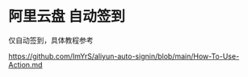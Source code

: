 # 阿里云盘 自动签到

仅自动签到，具体教程参考

https://github.com/ImYrS/aliyun-auto-signin/blob/main/How-To-Use-Action.md
